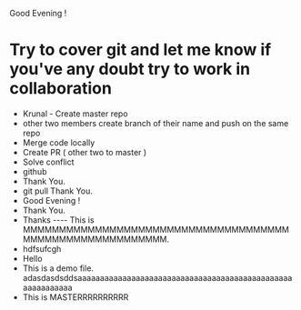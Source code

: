 Good Evening !
# Try to cover git and let me know if you've any doubt try to work in collaboration 
- Krunal - Create master repo
- other two members create branch of their name and push on the same repo
- Merge code locally 
- Create PR ( other two to master )
- Solve conflict
- github
- Thank You.
- git pull
Thank You.
- Good Evening !
- Thank You.
- Thanks
---- This is MMMMMMMMMMMMMMMMMMMMMMMMMMMMMMMMMMMMMMMMMMMMMMMMMMMMMMMMM.
- hdfsufcgh
- Hello
- This is a demo file.
adasdasdsddsaaaaaaaaaaaaaaaaaaaaaaaaaaaaaaaaaaaaaaaaaaaaaaaaaaaaaaaaaaa
- This is MASTERRRRRRRRRR